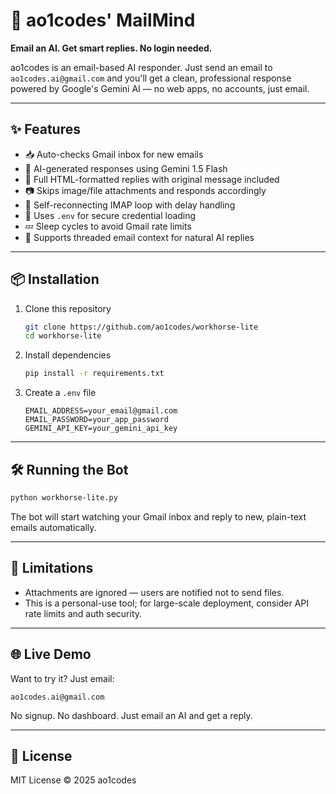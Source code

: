 # 📩 ao1codes' MailMind

**Email an AI. Get smart replies. No login needed.**

ao1codes is an email-based AI responder. Just send an email to `ao1codes.ai@gmail.com` and you'll get a clean, professional response powered by Google's Gemini AI — no web apps, no accounts, just email.

---

## ✨ Features

- 📥 Auto-checks Gmail inbox for new emails
- 🤖 AI-generated responses using Gemini 1.5 Flash
- 💬 Full HTML-formatted replies with original message included
- 📷 Skips image/file attachments and responds accordingly
- 🔁 Self-reconnecting IMAP loop with delay handling
- 🔐 Uses `.env` for secure credential loading
- 💤 Sleep cycles to avoid Gmail rate limits
- 🔄 Supports threaded email context for natural AI replies

---

## 📦 Installation

1. Clone this repository  
   ```bash
   git clone https://github.com/ao1codes/workhorse-lite
   cd workhorse-lite
   ```

2. Install dependencies  
   ```bash
   pip install -r requirements.txt
   ```

3. Create a `.env` file  
   ```
   EMAIL_ADDRESS=your_email@gmail.com
   EMAIL_PASSWORD=your_app_password
   GEMINI_API_KEY=your_gemini_api_key
   ```

---

## 🛠️ Running the Bot

```bash
python workhorse-lite.py
```

The bot will start watching your Gmail inbox and reply to new, plain-text emails automatically.

---

## 🚫 Limitations

- Attachments are ignored — users are notified not to send files.
- This is a personal-use tool; for large-scale deployment, consider API rate limits and auth security.

---

## 🌐 Live Demo

Want to try it? Just email:

```
ao1codes.ai@gmail.com
```

No signup. No dashboard. Just email an AI and get a reply.

---

## 📄 License

MIT License © 2025 ao1codes
